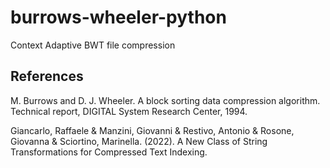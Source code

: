 # burrows-wheeler-python 

Context Adaptive BWT file compression

## References
M. Burrows and D. J. Wheeler. A block sorting data compression algorithm. Technical report, DIGITAL System Research Center, 1994.

Giancarlo, Raffaele & Manzini, Giovanni & Restivo, Antonio & Rosone, Giovanna & Sciortino, Marinella. (2022). A New Class of String Transformations for Compressed Text Indexing. 
